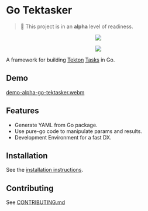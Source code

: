 # Go Tektasker

> :wrench: This project is in an **alpha** level of readiness.

<p align="center">
  <a href="https://go-tektasker.nocera.eu">
    <img src="https://go-tektasker.nocera.eu/_astro/go-tektasker.18551fa8.svg"/>
  </a>
</p>
<p align="center">
  <a href="https://goreportcard.com/report/github.com/raskyld/go-tektasker">
    <img src="https://goreportcard.com/badge/github.com/raskyld/go-tektasker"/>
  </a>
</p>

A framework for building
[Tekton](https://tekton.dev)
[Tasks](https://tekton.dev/docs/pipelines/tasks/) in Go.

## Demo

[demo-alpha-go-tektasker.webm](https://github.com/raskyld/go-tektasker/assets/32960642/ab00e31e-0c11-4fe0-91bd-16352039926e)

## Features

- Generate YAML from Go package.
- Use pure-go code to manipulate params and results.
- Development Environment for a fast DX.

## Installation

See the [installation instructions][install].

[install]: https://go-tektasker.nocera.eu/general/installation/

## Contributing

See [CONTRIBUTING.md](./CONTRIBUTING.md)

